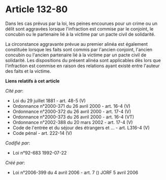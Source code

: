 # Article 132-80

Dans les cas prévus par la loi, les peines encourues pour un crime ou un délit sont aggravées lorsque l'infraction est
commise par le conjoint, le concubin ou le partenaire lié à la victime par un pacte civil de solidarité.

La circonstance aggravante prévue au premier alinéa est également constituée lorsque les faits sont commis par l'ancien
conjoint, l'ancien concubin ou l'ancien partenaire lié à la victime par un pacte civil de solidarité. Les dispositions du
présent alinéa sont applicables dès lors que l'infraction est commise en raison des relations ayant existé entre l'auteur des
faits et la victime.

**Liens relatifs à cet article**

_Cité par_:

  - Loi du 29 juillet 1881 - art. 48-5 (V)
  - Ordonnance n°2000-371 du 26 avril 2000 - art. 16-4 (V)
  - Ordonnance n°2000-372 du 26 avril 2000 - art. 17-4 (V)
  - Ordonnance n°2000-373 du 26 avril 2000 - art. 16-4 (VT)
  - Ordonnance n°2002-388 du 20 mars 2002 - art. 17-4 (V)
  - Code de l'entrée et du séjour des étrangers et ... - art. L316-4 (V)
  - Code pénal - art. 222-14 (V)

_Codifié par_:

  - Loi n°92-683 1992-07-22

_Créé par_:

  - Loi n°2006-399 du 4 avril 2006 - art. 7 () JORF 5 avril 2006
